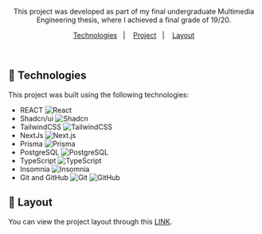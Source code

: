 <p align="center">
  This project was developed as part of my final undergraduate Multimedia Engineering thesis, where I achieved a final grade of 19/20.
</p>

<p align="center">
  <a href="#-technologies">Technologies</a>&nbsp;&nbsp;&nbsp;|&nbsp;&nbsp;&nbsp;
  <a href="#-project">Project</a>&nbsp;&nbsp;&nbsp;|&nbsp;&nbsp;&nbsp;
  <a href="#-layout">Layout</a>
</p>

<br>

## 🚀 Technologies

This project was built using the following technologies:

- REACT ![React](https://img.shields.io/badge/-React-61DAFB?logo=react&logoColor=white&style=flat)
- Shadcn/ui ![Shadcn](https://img.shields.io/badge/-Shadcn_UI-764ABC?style=flat)
- TailwindCSS ![TailwindCSS](https://img.shields.io/badge/-TailwindCSS-06B6D4?logo=tailwind-css&logoColor=white&style=flat)
- NextJs ![Next.js](https://img.shields.io/badge/-NextJs-000000?logo=next.js&logoColor=white&style=flat)
- Prisma ![Prisma](https://img.shields.io/badge/-Prisma-2D3748?logo=prisma&logoColor=white&style=flat)
- PostgreSQL ![PostgreSQL](https://img.shields.io/badge/PostgreSQL-316192?style=for-the-badge&logo=postgresql&logoColor=white)
- TypeScript ![TypeScript](https://img.shields.io/badge/-TypeScript-3178C6?logo=typescript&logoColor=white&style=flat)
- Insomnia ![Insomnia](https://img.shields.io/badge/-Insomnia-5849BE?logo=insomnia&logoColor=white&style=flat)
- Git and GitHub ![Git](https://img.shields.io/badge/-Git-F05032?logo=git&logoColor=white&style=flat) ![GitHub](https://img.shields.io/badge/-GitHub-181717?logo=github&logoColor=white&style=flat)




## 🔖 Layout

You can view the project layout through this [LINK](https://www.figma.com/design/EGS2CEbKfbHJ47kAzgW7Ht/System-POS?m=auto&t=d0oACyj3K5ZUMxM5-6).
